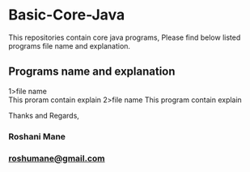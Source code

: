 # Basic-Core-Java
This repositories contain core java programs, Please find below listed programs file name and explanation.

## Programs name and explanation

1>file name<br />
This proram contain explain 
2>file name 
This program contain explain







Thanks and Regards,
### Roshani Mane
### roshumane@gmail.com 
